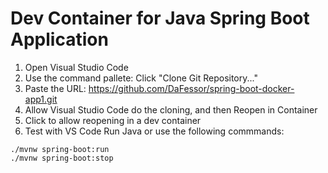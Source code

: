 # Dev Container for Java Spring Boot Application

1. Open Visual Studio Code
2. Use the command pallete: Click "Clone Git Repository..."
3. Paste the URL: https://github.com/DaFessor/spring-boot-docker-app1.git
5. Allow Visual Studio Code do the cloning, and then Reopen in Container
6. Click to allow reopening in a dev container
7. Test with VS Code Run Java or use the following commmands:
```maven
./mvnw spring-boot:run
./mvnw spring-boot:stop
```
